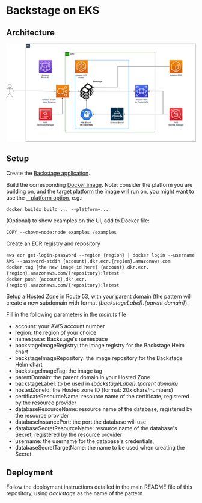 # Backstage on EKS

## Architecture

<img src="./images/backstage-diagram.png" width="720">

## Setup

Create the [Backstage application](https://backstage.io/docs/getting-started/create-an-app).

Build the corresponding [Docker image](https://backstage.io/docs/deployment/docker). Note: consider the platform you are building on, and the target platform the image will run on, you might want to use the [--platform option](https://docs.docker.com/engine/reference/commandline/buildx_build/), e.g.:

```
docker buildx build ... --platform=...
```

(Optional) to show examples on the UI, add to Docker file:

```
COPY --chown=node:node examples /examples
```

Create an ECR registry and repository

```console
aws ecr get-login-password --region {region} | docker login --username AWS --password-stdin {account}.dkr.ecr.{region}.amazonaws.com
docker tag {the new image id here} {account}.dkr.ecr.{region}.amazonaws.com/{repository}:latest
docker push {account}.dkr.ecr.{region}.amazonaws.com/{repository}:latest
```

Setup a Hosted Zone in Route 53, with your parent domain (the pattern will create a new subdomain with format _{backstageLabel}.{parent domain}_).

Fill in the following parameters in the _main.ts_ file
- account: your AWS account number
- region: the region of your choice
- namespace: Backstage's namespace
- backstageImageRegistry: the image registry for the Backstage Helm chart
- backstageImageRepository: the image repository for the Backstage Helm chart
- backstageImageTag: the image tag
- parentDomain: the parent domain in your Hosted Zone
- backstageLabel: to be used in _{backstageLabel}.{parent domain}_
- hostedZoneId: the Hosted zone ID (format: 20x chars/numbers)
- certificateResourceName: resource name of the certificate, registered by the resource provider
- databaseResourceName: resource name of the database, registered by the resource provider
- databaseInstancePort: the port the database will use
- databaseSecretResourceName: resource name of the database's Secret, registered by the resource provider
- username: the username for the database's credentials,
- databaseSecretTargetName: the name to be used when creating the Secret

## Deployment

Follow the deployment instructions detailed in the main README file of this repository, using _backstage_ as the name of the pattern.
